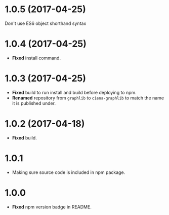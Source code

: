 # 1.0.5 (2017-04-25)
Don't use ES6 object shorthand syntax


# 1.0.4 (2017-04-25)

* **Fixed** install command.


# 1.0.3 (2017-04-25)

* **Fixed** build to run install and build before deploying to npm.
* **Renamed** repository from `graphlib` to `ciena-graphlib` to match the name it is published under.


# 1.0.2 (2017-04-18)

* **Fixed** build.

# 1.0.1

* Making sure source code is included in npm package.



# 1.0.0

* **Fixed** npm version badge in README.



